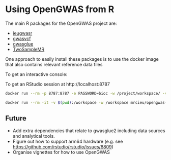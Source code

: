 # Using OpenGWAS from R

The main R packages for the OpenGWAS project are:

- [ieugwasr](https://github.com/MRCIEU/ieugwasr)
- [gwasvcf](https://github.com/MRCIEU/gwasvcf)
- [gwasglue](https://github.com/MRCIEU/gwasglue)
- [TwoSampleMR](https://github.com/MRCIEU/TwoSampleMR)

One approach to easily install these packages is to use the docker image that also contains relevant reference data files 

To get an interactive console:


To get an RStudio session at http://localhost:8787 

```bash
docker run --rm -p 8787:8787 -e PASSWORD=bioc -w /project/workspace/ -v ${PWD}:/project/workspace/ mrcieu/opengwas-r:0.1.4
```

```bash
docker run --rm -it -v $(pwd):/workspace -w /workspace mrcieu/opengwas-r:0.1.4 R
```

## Future

- Add extra dependencies that relate to gwasglue2 including data sources and analytical tools.
- Figure out how to support arm64 hardware (e.g. see https://github.com/rstudio/rstudio/issues/8809)
- Organise vignettes for how to use OpenGWAS
